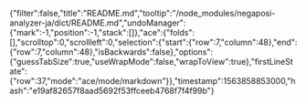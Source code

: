 {"filter":false,"title":"README.md","tooltip":"/node_modules/negaposi-analyzer-ja/dict/README.md","undoManager":{"mark":-1,"position":-1,"stack":[]},"ace":{"folds":[],"scrolltop":0,"scrollleft":0,"selection":{"start":{"row":7,"column":48},"end":{"row":7,"column":48},"isBackwards":false},"options":{"guessTabSize":true,"useWrapMode":false,"wrapToView":true},"firstLineState":{"row":37,"mode":"ace/mode/markdown"}},"timestamp":1563858853000,"hash":"e19af82657f8aad5692f53ffceeb4768f7f4f99b"}